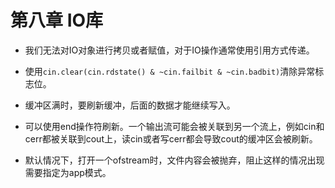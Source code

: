 # 第八章 IO库

* 我们无法对IO对象进行拷贝或者赋值，对于IO操作通常使用引用方式传递。
* 使用`cin.clear(cin.rdstate() & ~cin.failbit & ~cin.badbit)`清除异常标志位。

* 缓冲区满时，要刷新缓冲，后面的数据才能继续写入。
* 可以使用end操作符刷新。一个输出流可能会被关联到另一个流上，例如cin和cerr都被关联到cout上，读cin或者写cerr都会导致cout的缓冲区会被刷新。

* 默认情况下，打开一个ofstream时，文件内容会被抛弃，阻止这样的情况出现需要指定为app模式。